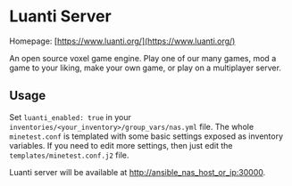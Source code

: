 # Luanti Server

Homepage: [https://www.luanti.org/](https://www.luanti.org/)

An open source voxel game engine. Play one of our many games, mod a game to your liking, make your own game, or play on a multiplayer server.

## Usage

Set `luanti_enabled: true` in your `inventories/<your_inventory>/group_vars/nas.yml` file. The whole `minetest.conf` is templated with some basic settings exposed as inventory variables. If you need to edit more settings, then just edit the `templates/minetest.conf.j2` file.

Luanti server will be available at [http://ansible_nas_host_or_ip:30000](http://ansible_nas_host_or_ip:30000).
